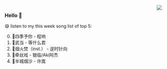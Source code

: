 <img align="right"  src="https://github-readme-stats.vercel.app/api/top-langs/?username=sohyunQVQ" />

### Hello 👋

😄 listen to my this week song list of top 5:

0. 🌈四季予你 - 程响
1. 🌈武当 - 等什么君
2. 🌈烟火焚（inst.） - 逆时针向
3. 🌈牵丝戏 - 银临/Aki阿杰
4. 🌈半城烟沙 - 许嵩


